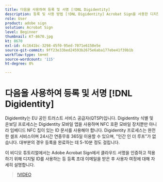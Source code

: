 ```yaml
---
title: 다음을 사용하여 등록 및 서명 [!DNL Digidentity]
description: 등록 및 사용 방법 [!DNL Digidentity] Acrobat Sign을 사용한 디지털 ID
role: User
product: adobe sign
solution: Acrobat Sign
level: Beginner
thumbnail: KT-8670.jpg
kt: 8670
exl-id: 4c1641bc-3298-45f0-95ed-7071e6158e5e
source-git-commit: 9ff23e33bed24593b2675e6aba177ebe41f39b1b
workflow-type: tm+mt
source-wordcount: '115'
ht-degree: 0%

---
```


# 다음을 사용하여 등록 및 서명 [!DNL Digidentity]

Digidentity는 EU 공인 트러스트 서비스 공급자(QTSP)입니다. Digidentity 식별 및 온보딩 프로세스는 Digidentity 모바일 앱을 사용하며 NFC 호환 모바일 장치뿐만 아니라 임베디드 NFC 칩이 있는 ID 문서를 사용해야 합니다. Digidentity 프로세스는 완전한 셀프 서비스이며 24시간 연중무휴 365일 이용할 수 있으며, &quot;인간 인 더 루프&quot;가 없습니다. 대부분의 경우 등록을 완료하는 데 5-10분 정도 걸립니다.

이 비디오 튜토리얼에서는 Adobe Acrobat Sign에서 클라우드 서명을 인증하고 적용하기 위해 디지털 ID를 사용하는 등 등록 초대 이메일을 받은 후 사용자 여정에 대해 자세히 설명합니다.

>[!VIDEO](https://video.tv.adobe.com/v/336991?hidetitle=true)
